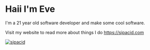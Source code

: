 # Haii I'm Eve

I'm a 21 year old software developer and make some cool software.

Visit my website to read more about things I do https://sipacid.com

[![sipacid](https://sipacid.com/88x31.gif)](https://sipacid.com)
